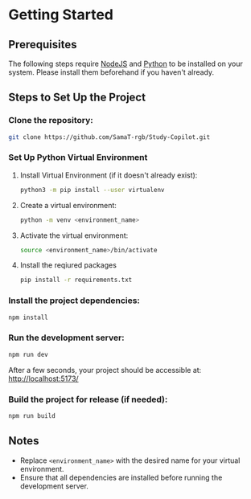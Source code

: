 # Getting Started

## Prerequisites

The following steps require [NodeJS](https://nodejs.org/en/) and [Python](https://www.python.org/) to be installed on your system. Please install them beforehand if you haven't already.

## Steps to Set Up the Project

### Clone the repository:
   ```bash
   git clone https://github.com/SamaT-rgb/Study-Copilot.git   
   ```

### Set Up Python Virtual Environment
1. Install Virtual Environment (if it doesn't already exist):
   ```bash
   python3 -m pip install --user virtualenv
   ```

2. Create a virtual environment:
   ```bash
   python -m venv <environment_name>
   ```

3. Activate the virtual environment:
   ```bash
   source <environment_name>/bin/activate
   ```

4. Install the reqiured packages
    ```bash
    pip install -r requirements.txt
    ```

### Install the project dependencies:
   ```bash
   npm install
   ```

### Run the development server:
   ```bash
   npm run dev
   ```

   After a few seconds, your project should be accessible at:
   [http://localhost:5173/](http://localhost:5173/)

### Build the project for release (if needed):
   ```bash
   npm run build
   ```

## Notes

- Replace `<environment_name>` with the desired name for your virtual environment.
- Ensure that all dependencies are installed before running the development server.
